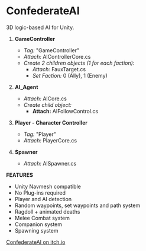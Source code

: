# ConfederateAI
3D logic-based AI for Unity.

1. **GameController**
   - *Tag:* "GameController"
   - *Attach:* AIControllerCore.cs
   - *Create 2 children objects (1 for each faction):*
     - *Attach:* FauxTarget.cs
     - *Set Faction:* 0 (Ally), 1 (Enemy)

2. **AI_Agent**
   - *Attach:* AICore.cs
   - *Create child object:*
     - **Attach:** AIFollowControl.cs

3. **Player - Character Controller**
   - *Tag:* "Player"
   - *Attach:* PlayerCore.cs

4. **Spawner**
   - *Attach:* AISpawner.cs

**FEATURES**
- Unity Navmesh compatible
- No Plug-ins required
- Player and AI detection
- Random waypoints, set waypoints and path system
- Ragdoll + animated deaths
- Melee Combat system
- Companion system
- Spawning system

[ConfederateAI on itch.io](https://cursed-entertainment.itch.io/confederate-ai)
